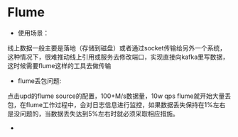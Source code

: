 # Flume

- 使用场景：

线上数据一般主要是落地（存储到磁盘）或者通过socket传输给另外一个系统，这种情况下，很难推动线上引用或服务去修改端口，实现直接向kafka里写数据，这时候需要flume这样的工具去做传输

- flume丢包问题:

点击upd的flume source的配置，100+M/s数据量，10w qps flume就开始大量丢包，在flume工作过程中，会对日志信息进行监控，如果数据丢失保持在1%左右是没问题的，当数据丢失达到5%左右时就必须采取相应措施。

- 